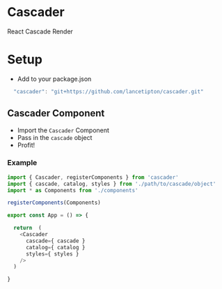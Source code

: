 # Cascader
React Cascade Render


# Setup
  * Add to your package.json
```js
  "cascader": "git+https://github.com/lancetipton/cascader.git"
```

## Cascader Component
  * Import the `Cascader` Component
  * Pass in the `cascade` object
  * Profit!

### Example 
```js
import { Cascader, registerComponents } from 'cascader'
import { cascade, catalog, styles } from './path/to/cascade/object'
import * as Components from './components'

registerComponents(Components)

export const App = () => {

  return  (
    <Cascader
      cascade={ cascade }
      catalog={ catalog }
      styles={ styles }
    />
  )

}

```